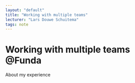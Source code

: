 ```yaml
---
layout: "default"
title: "Working with multiple teams"
lecturer: "Lars Douwe Schuitema"
tags: note
---
```


# Working with multiple teams @Funda
About my experience
